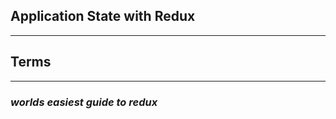 ## **Application State with Redux**



-------------------------------------------------------------


## **Terms**


----------------------------------------------

### ***worlds easiest guide to redux***